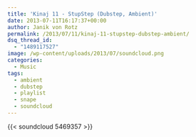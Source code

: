 ```yaml
---
title: 'Kinaj 11 - StupStep (Dubstep, Ambient)'
date: 2013-07-11T16:17:37+00:00
author: Janik von Rotz
permalink: /2013/07/11/kinaj-11-stupstep-dubstep-ambient/
dsq_thread_id:
  - "1489117527"
image: /wp-content/uploads/2013/07/soundcloud.png
categories:
  - Music
tags:
  - ambient
  - dubstep
  - playlist
  - snape
  - soundcloud
---
```

{{< soundcloud 5469357 >}}